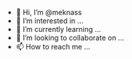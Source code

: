 - 👋 Hi, I’m @meknass
- 👀 I’m interested in ...
- 🌱 I’m currently learning ...
- 💞️ I’m looking to collaborate on ...
- 📫 How to reach me ...

<!---
meknass/meknass is a ✨ special ✨ repository because its `README.md` (this file) appears on your GitHub profile.
You can click the Preview link to take a look at your changes.
--->
